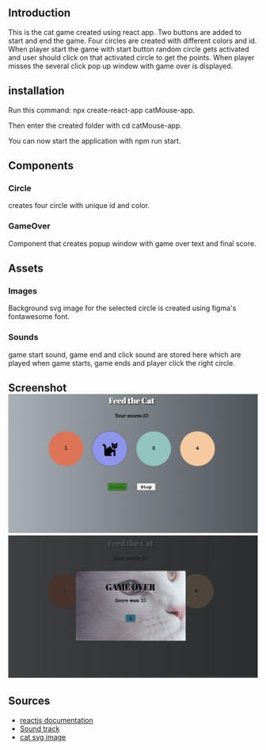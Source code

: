 ## Introduction

This is the cat game created using react app. Two buttons are added to start and end the game. Four circles are created with different colors and id. When player start the game with start button random circle gets activated and user should click on that activated circle to get the points. When player misses the several click pop up window with game over is displayed.

## installation

Run this command: npx create-react-app catMouse-app.

Then enter the created folder with cd catMouse-app.

You can now start the application with npm run start.

## Components

### Circle

creates four circle with unique id and color.

### GameOver

Component that creates popup window with game over text and final score.

## Assets

### Images

Background svg image for the selected circle is created using figma's fontawesome font.

### Sounds

game start sound, game end and click sound are stored here which are played when game starts, game ends and player click the right circle.

## Screenshot![screenshot of game on](./src/assets/images/gameon.png) ![screenshot of game over](./src/assets/images/gameover.png)

## Sources

- [reactjs documentation](https://reactjs.org/tutorial/tutorial.html)
- [Sound track](https://opengameart.org)
- [cat svg image](https://www.figma.com/)

